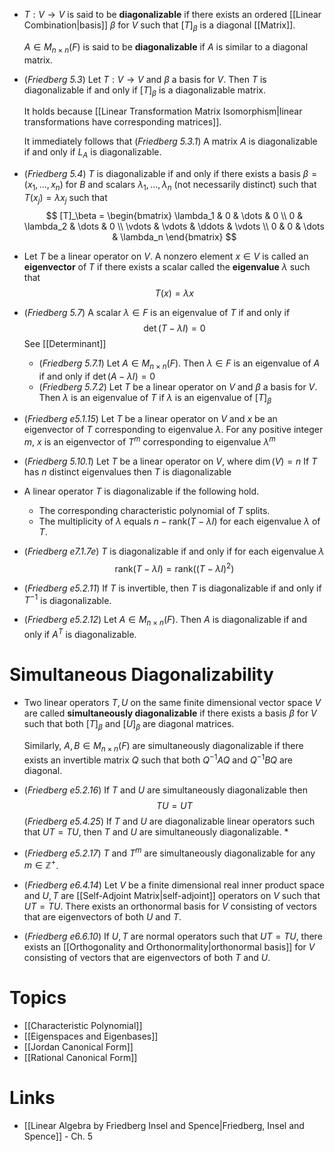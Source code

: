 * $T:V\to V$ is said to be **diagonalizable** if there exists an ordered [[Linear Combination|basis]] $\beta$ for $V$ such that $[T]_\beta$ is a diagonal [[Matrix]]. 
  
  $A\in M_{n\times n}(F)$ is said to be **diagonalizable** if $A$ is similar to a diagonal matrix.

* (*Friedberg 5.3*) Let $T:V\to V$ and $\beta$ a basis for $V$. Then $T$ is diagonalizable if and only if $[T]_\beta$ is a diagonalizable matrix.
  
  It holds because [[Linear Transformation Matrix Isomorphism|linear transformations have corresponding matrices]].
  
  It immediately follows that (*Friedberg 5.3.1*) A matrix $A$ is diagonalizable if and only if $L_A$ is diagonalizable.

* (*Friedberg 5.4*) $T$ is diagonalizable if and only if there exists a basis $\beta=(x_1,\dots,x_n)$ for $B$ and scalars $\lambda_1,\dots,\lambda_n$ (not necessarily distinct) such that $T(x_j)=\lambda x_j$ such that
  $$
  [T]_\beta = 
  \begin{bmatrix}
  \lambda_1 & 0 & \dots & 0 \\
  0 & \lambda_2 & \dots & 0 \\
  \vdots & \vdots  & \ddots & \vdots \\
  0 & 0 & \dots & \lambda_n
  \end{bmatrix}
  $$

* Let $T$ be a linear operator on $V$. A nonzero element $x\in V$ is called an **eigenvector** of  $T$ if there exists a scalar called the **eigenvalue** $\lambda$ such that 
  $$
  T(x) = \lambda x
  $$

* (*Friedberg 5.7*) A scalar $\lambda\in F$ is an eigenvalue of $T$ if and only if
  $$
  \det(T-\lambda I) = 0
  $$
  See [[Determinant]]
	* (*Friedberg 5.7.1*) Let $A\in M_{n\times n}(F)$. Then $\lambda\in F$ is an eigenvalue of $A$ if and only if $\det(A-\lambda I)=0$
	* (*Friedberg 5.7.2*) Let $T$ be a linear operator on $V$ and $\beta$ a basis for $V$. Then $\lambda$ is an eigenvalue of $T$ if $\lambda$ is an eigenvalue of $[T]_\beta$

* (*Friedberg e5.1.15*) Let $T$ be a linear operator on $V$ and $x$ be an eigenvector of $T$ corresponding to eigenvalue $\lambda$. For any positive integer $m$, $x$ is an eigenvector of $T^m$ corresponding to eigenvalue $\lambda^m$

* (*Friedberg 5.10.1*) Let $T$ be a linear operator on $V$, where $\dim(V)=n$ If $T$ has $n$ distinct eigenvalues then $T$ is diagonalizable

* A linear operator $T$ is diagonalizable if the following hold.
	* The corresponding characteristic polynomial of $T$ splits.
	* The multiplicity of $\lambda$ equals $n-\text{rank}(T-\lambda I)$ for each eigenvalue $\lambda$ of $T$.
* (*Friedberg e7.1.7e*) $T$ is diagonalizable if and only if for each eigenvalue $\lambda$ 
  $$
  \text{rank}(T-\lambda I) = \text{rank}((T-\lambda I)^2 )
  $$


* (*Friedberg e5.2.11*) If $T$ is invertible, then $T$ is diagonalizable if and only if $T^{-1}$ is diagonalizable.
* (*Friedberg e5.2.12*) Let $A\in M_{n\times n}(F)$. Then $A$ is diagonalizable if and only if $A^T$ is diagonalizable.

# Simultaneous Diagonalizability
* Two linear operators $T,U$ on the same finite dimensional vector space $V$ are called **simultaneously diagonalizable** if there exists a basis $\beta$ for $V$ such that both $[T]_\beta$ and $[U]_\beta$ are  diagonal matrices.
  
  Similarly, $A,B\in M_{n\times n}(F)$ are simultaneously diagonalizable if there exists an invertible matrix $Q$ such that both $Q^{-1}AQ$ and $Q^{-1}BQ$ are diagonal.
* (*Friedberg e5.2.16*) If $T$ and $U$ are simultaneously diagonalizable then
  $$
  TU = UT
  $$
  (*Friedberg e5.4.25*) If $T$ and $U$ are diagonalizable linear operators such that $UT=TU$, then $T$ and $U$ are simultaneously diagonalizable. *
* (*Friedberg e5.2.17*) $T$ and $T^m$ are simultaneously diagonalizable for any $m\in \mathbb{Z}^+$.
* (*Friedberg e6.4.14*) Let $V$ be a finite dimensional real inner product space and $U,T$ are [[Self-Adjoint Matrix|self-adjoint]] operators on $V$ such that $UT=TU$. There exists an orthonormal basis for $V$ consisting of vectors that are eigenvectors of both $U$ and $T$.
* (*Friedberg e6.6.10*) If $U,T$ are normal operators such that $UT=TU$, there exists an [[Orthogonality and Orthonormality|orthonormal basis]] for $V$ consisting of vectors that are eigenvectors of both $T$ and $U$.


# Topics
* [[Characteristic Polynomial]]
* [[Eigenspaces and Eigenbases]]
* [[Jordan Canonical Form]]
* [[Rational Canonical Form]]

# Links
* [[Linear Algebra by Friedberg Insel and Spence|Friedberg, Insel and Spence]] - Ch. 5